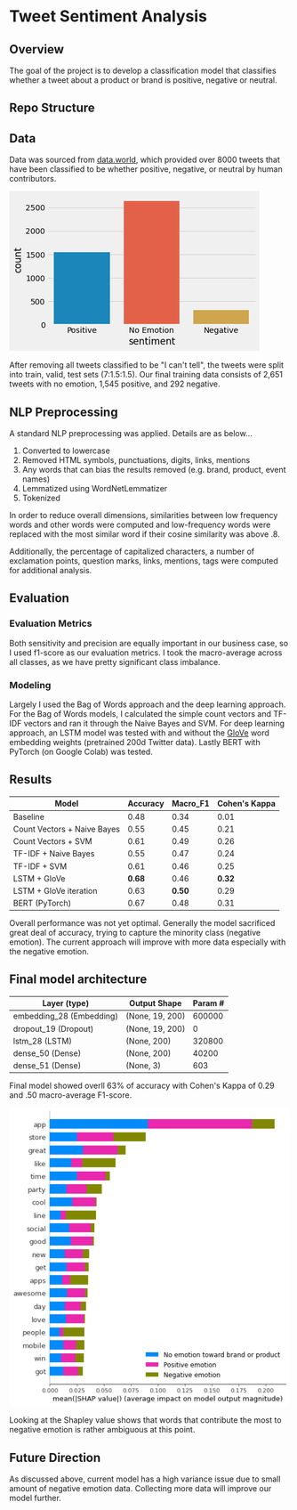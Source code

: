 # Tweet Sentiment Analysis

## Overview
The goal of the project is to develop a classification model that classifies whether a tweet about a product or brand is positive, negative or neutral. 

## Repo Structure

## Data 
Data was sourced from [data.world](https://data.world/crowdflower/brands-and-product-emotions), which provided over 8000 tweets that have been classified to be whether positive, negative, or neutral by human contributors. 

![target distribution](/PNG/target_distribution.png)

After removing all tweets classified to be "I can't tell", the tweets were split into train, valid, test sets (7:1.5:1.5). Our final training data consists of 2,651 tweets with no emotion, 1,545 positive, and 292 negative. 

## NLP Preprocessing
A standard NLP preprocessing was applied. Details are as below...
1. Converted to lowercase
2. Removed HTML symbols, punctuations, digits, links, mentions
3. Any words that can bias the results removed (e.g. brand, product, event names)
4. Lemmatized using WordNetLemmatizer
5. Tokenized

In order to reduce overall dimensions, similarities between low frequency words and other words were computed and low-frequency words were replaced with the most similar word if their cosine similarity was above .8. 

Additionally, the percentage of capitalized characters, a number of exclamation points, question marks, links, mentions, tags were computed for additional analysis. 


## Evaluation
### Evaluation Metrics
Both sensitivity and precision are equally important in our business case, so I used f1-score as our evaluation metrics. I took the macro-average across all classes, as we have pretty significant class imbalance.

### Modeling
Largely I used the Bag of Words approach and the deep learning approach. 
For the Bag of Words models, I calculated the simple count vectors and TF-IDF vectors and ran it through the Naive Bayes and SVM. For deep learning approach, an LSTM model was tested with and without the [GloVe](https://nlp.stanford.edu/projects/glove/) word embedding weights (pretrained 200d Twitter data). Lastly BERT with PyTorch (on Google Colab) was tested.


## Results
| Model | Accuracy | Macro_F1 | Cohen's Kappa |
| --- | --- | --- | --- |
| Baseline | 0.48 | 0.34 | 0.01 | 
| Count Vectors + Naive Bayes | 0.55 | 0.45 | 0.21 |
| Count Vectors + SVM | 0.61 | 0.49 | 0.26 |
| TF-IDF + Naive Bayes | 0.55 | 0.47 | 0.24 |
| TF-IDF + SVM | 0.61 | 0.46 | 0.25 |
| LSTM + GloVe | **0.68** | 0.46 | **0.32** | 
| LSTM + GloVe iteration | 0.63 | **0.50** | 0.29 |
| BERT (PyTorch) | 0.67 | 0.48 | 0.31 |

Overall performance was not yet optimal. Generally the model sacrificed great deal of accuracy, trying to capture the minority class (negative emotion). The current approach will improve with more data especially with the negative emotion.

## Final model architecture
| Layer (type) | Output Shape | Param # |
| --- | --- | --- | 
| embedding_28 (Embedding) | (None, 19, 200) | 600000 |
| dropout_19 (Dropout) | (None, 19, 200) | 0 |
| lstm_28 (LSTM) | (None, 200) | 320800 |
| dense_50 (Dense) | (None, 200) | 40200 |
| dense_51 (Dense) | (None, 3) | 603 |

Final model showed overll 63% of accuracy with Cohen's Kappa of 0.29 and .50 macro-average F1-score. 

![SHAP](PNG/SVM_SHAP_plots.png) 

Looking at the Shapley value shows that words that contribute the most to negative emotion is rather ambiguous at this point.

## Future Direction
As discussed above, current model has a high variance issue due to small amount of negative emotion data. Collecting more data will improve our model further.
